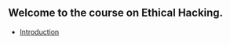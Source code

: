
## Welcome to the course on Ethical Hacking.

-  [Introduction](https://janjuaarsh.github.io/CyberSecurity/Introduction)

